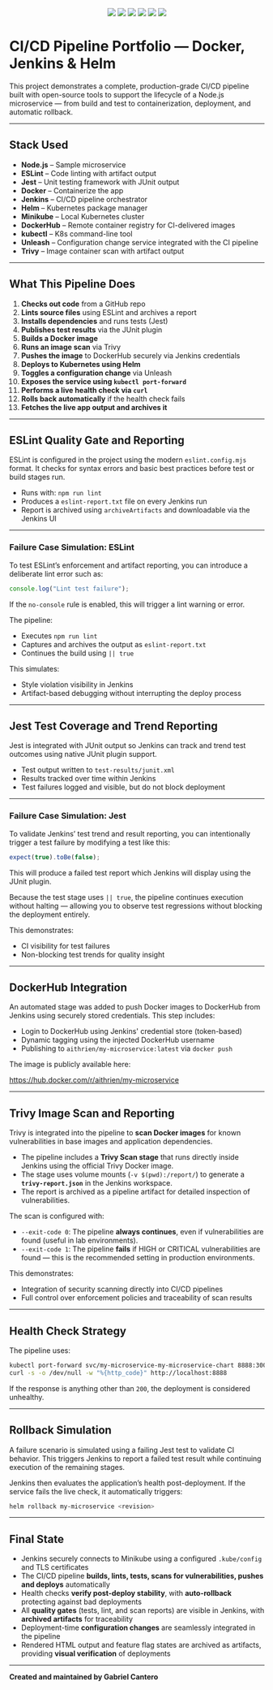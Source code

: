 <p align="center">
  <img src="https://img.shields.io/badge/Jenkins-CI%2FCD-red?logo=jenkins&logoColor=white" />
  <img src="https://img.shields.io/badge/Docker-Container-blue?logo=docker&logoColor=white" />
  <img src="https://img.shields.io/badge/Kubernetes-Orchestration-326ce5?logo=kubernetes&logoColor=white" />
  <img src="https://img.shields.io/badge/Tests-Passing-brightgreen?logo=jest&logoColor=white" />
  <img src="https://img.shields.io/badge/Lint-Clean-success?logo=eslint&logoColor=white" />
  <a href="https://hub.docker.com/r/aithrien/my-microservice" target="_blank">
    <img src="https://img.shields.io/badge/DockerHub-View%20Image-blue?logo=docker&logoColor=white" />
  </a>
</p>

# CI/CD Pipeline Portfolio — Docker, Jenkins & Helm

This project demonstrates a complete, production-grade CI/CD pipeline built with open-source tools to support the lifecycle of a Node.js microservice — from build and test to containerization, deployment, and automatic rollback.

---

## Stack Used

- **Node.js** – Sample microservice
- **ESLint** – Code linting with artifact output
- **Jest** – Unit testing framework with JUnit output
- **Docker** – Containerize the app
- **Jenkins** – CI/CD pipeline orchestrator
- **Helm** – Kubernetes package manager
- **Minikube** – Local Kubernetes cluster
- **DockerHub** – Remote container registry for CI-delivered images
- **kubectl** – K8s command-line tool
- **Unleash** – Configuration change service integrated with the CI pipeline
- **Trivy** – Image container scan with artifact output

---

## What This Pipeline Does

1. **Checks out code** from a GitHub repo
2. **Lints source files** using ESLint and archives a report
3. **Installs dependencies** and runs tests (Jest)
4. **Publishes test results** via the JUnit plugin
5. **Builds a Docker image**
6. **Runs an image scan** via Trivy
7. **Pushes the image** to DockerHub securely via Jenkins credentials
8. **Deploys to Kubernetes using Helm**
9. **Toggles a configuration change** via Unleash 
10. **Exposes the service using `kubectl port-forward`**
11. **Performs a live health check via `curl`**
12. **Rolls back automatically** if the health check fails
13. **Fetches the live app output and archives it**

---

## ESLint Quality Gate and Reporting

ESLint is configured in the project using the modern `eslint.config.mjs` format. It checks for syntax errors and basic best practices before test or build stages run.

- Runs with: `npm run lint`
- Produces a `eslint-report.txt` file on every Jenkins run
- Report is archived using `archiveArtifacts` and downloadable via the Jenkins UI

---

### Failure Case Simulation: ESLint

To test ESLint’s enforcement and artifact reporting, you can introduce a deliberate lint error such as:

```js
console.log("Lint test failure");
```

If the `no-console` rule is enabled, this will trigger a lint warning or error.

The pipeline:
- Executes `npm run lint`
- Captures and archives the output as `eslint-report.txt`
- Continues the build using `|| true`

This simulates:
- Style violation visibility in Jenkins
- Artifact-based debugging without interrupting the deploy process

---

## Jest Test Coverage and Trend Reporting

Jest is integrated with JUnit output so Jenkins can track and trend test outcomes using native JUnit plugin support.

- Test output written to `test-results/junit.xml`
- Results tracked over time within Jenkins
- Test failures logged and visible, but do not block deployment

---

### Failure Case Simulation: Jest

To validate Jenkins’ test trend and result reporting, you can intentionally trigger a test failure by modifying a test like this:

```js
expect(true).toBe(false);
```

This will produce a failed test report which Jenkins will display using the JUnit plugin.

Because the test stage uses `|| true`, the pipeline continues execution without halting — allowing you to observe test regressions without blocking the deployment entirely.

This demonstrates:
- CI visibility for test failures
- Non-blocking test trends for quality insight
 
---

## DockerHub Integration

An automated stage was added to push Docker images to DockerHub from Jenkins using securely stored credentials. This step includes:

- Login to DockerHub using Jenkins' credential store (token-based)
- Dynamic tagging using the injected DockerHub username
- Publishing to `aithrien/my-microservice:latest` via `docker push`

The image is publicly available here:

https://hub.docker.com/r/aithrien/my-microservice

---

## Trivy Image Scan and Reporting

Trivy is integrated into the pipeline to **scan Docker images** for known vulnerabilities in base images and application dependencies.

- The pipeline includes a **Trivy Scan stage** that runs directly inside Jenkins using the official Trivy Docker image.
- The stage uses volume mounts (`-v $(pwd):/report/`) to generate a **`trivy-report.json`** in the Jenkins workspace.
- The report is archived as a pipeline artifact for detailed inspection of vulnerabilities.

The scan is configured with:
- `--exit-code 0`: The pipeline **always continues**, even if vulnerabilities are found (useful in lab environments).
- `--exit-code 1`: The pipeline **fails** if HIGH or CRITICAL vulnerabilities are found — this is the recommended setting in production environments.

This demonstrates:
- Integration of security scanning directly into CI/CD pipelines
- Full control over enforcement policies and traceability of scan results
 
---

## Health Check Strategy

The pipeline uses:

```bash
kubectl port-forward svc/my-microservice-my-microservice-chart 8888:3000
curl -s -o /dev/null -w "%{http_code}" http://localhost:8888
```

If the response is anything other than `200`, the deployment is considered unhealthy.

---

## Rollback Simulation

A failure scenario is simulated using a failing Jest test to validate CI behavior. This triggers Jenkins to report a failed test result while continuing execution of the remaining stages.
 
Jenkins then evaluates the application’s health post-deployment. If the service fails the live check, it automatically triggers:

```bash
helm rollback my-microservice <revision>
```

---

## Final State

- Jenkins securely connects to Minikube using a configured `.kube/config` and TLS certificates
- The CI/CD pipeline **builds, lints, tests, scans for vulnerabilities, pushes and deploys** automatically
- Health checks **verify post-deploy stability**, with **auto-rollback** protecting against bad deployments
- All **quality gates** (tests, lint, and scan reports) are visible in Jenkins, with **archived artifacts** for traceability
- Deployment-time **configuration changes** are seamlessly integrated in the pipeline
- Rendered HTML output and feature flag states are archived as artifacts, providing **visual verification** of deployments

---

**Created and maintained by Gabriel Cantero**
